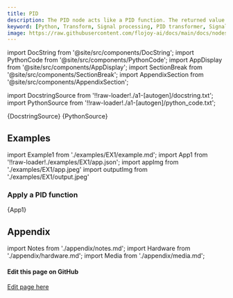 ```yaml
---
title: PID
description: The PID node acts like a PID function. The returned value with be modified according to the PID parameters Kp, Ki, and Kd.
keyword: [Python, Transform, Signal processing, PID transformer, Signal processing in Python, Data control with PID, Python PID calculations, Streamline data analysis, Signal processing transformations, PID control system, Python data manipulation, Accurate data insights, Control system using PID]
image: https://raw.githubusercontent.com/flojoy-ai/docs/main/docs/nodes/TRANSFORMERS/SIGNAL_PROCESSING/PID/examples/EX1/output.jpeg
---
```


[//]: # (Custom component imports)

import DocString from '@site/src/components/DocString';
import PythonCode from '@site/src/components/PythonCode';
import AppDisplay from '@site/src/components/AppDisplay';
import SectionBreak from '@site/src/components/SectionBreak';
import AppendixSection from '@site/src/components/AppendixSection';

[//]: # (Docstring)

import DocstringSource from '!!raw-loader!./a1-[autogen]/docstring.txt';
import PythonSource from '!!raw-loader!./a1-[autogen]/python_code.txt';

<DocString>{DocstringSource}</DocString>
<PythonCode GLink='TRANSFORMERS/SIGNAL_PROCESSING/PID/PID.py'>{PythonSource}</PythonCode>

<SectionBreak />

[//]: # (Examples)

## Examples

import Example1 from './examples/EX1/example.md';
import App1 from '!!raw-loader!./examples/EX1/app.json';
import appImg from './examples/EX1/app.jpeg'
import outputImg from './examples/EX1/output.jpeg'

### Apply a PID function

<AppDisplay 
    nodeLabel='PID'
    appImg={appImg}
    outputImg={outputImg}
    >
    {App1}
</AppDisplay>

<Example1 />

<SectionBreak />

[//]: # (Appendix)

## Appendix

import Notes from './appendix/notes.md';
import Hardware from './appendix/hardware.md';
import Media from './appendix/media.md';

<AppendixSection index={0} folderPath='nodes/TRANSFORMERS/SIGNAL_PROCESSING/PID/appendix/'><Notes /></AppendixSection>
<AppendixSection index={1} folderPath='nodes/TRANSFORMERS/SIGNAL_PROCESSING/PID/appendix/'><Hardware /></AppendixSection>
<AppendixSection index={2} folderPath='nodes/TRANSFORMERS/SIGNAL_PROCESSING/PID/appendix/'><Media /></AppendixSection>

<SectionBreak />

[//]: # (Edit page on GitHub)

#### Edit this page on GitHub

[Edit page here](https://github.com/flojoy-ai/docs/tree/main/docs/nodes/TRANSFORMERS/SIGNAL_PROCESSING/PID)
